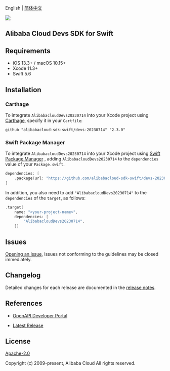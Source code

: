 English | [简体中文](README-CN.md)

![](https://aliyunsdk-pages.alicdn.com/icons/AlibabaCloud.svg)

## Alibaba Cloud Devs SDK for Swift

## Requirements

- iOS 13.3+ / macOS 10.15+
- Xcode 11.3+
- Swift 5.6

## Installation

### Carthage

To integrate `AlibabacloudDevs20230714` into your Xcode project using [Carthage](https://github.com/Carthage/Carthage), specify it in your `Cartfile`:

```ogdl
github "alibabacloud-sdk-swift/devs-20230714" "2.3.0"
```

### Swift Package Manager

To integrate `AlibabacloudDevs20230714` into your Xcode project using [Swift Package Manager](https://swift.org/package-manager/) , adding `AlibabacloudDevs20230714` to the `dependencies` value of your `Package.swift`.

```swift
dependencies: [
    .package(url: "https://github.com/alibabacloud-sdk-swift/devs-20230714.git", from: "2.3.0")
]
```

In addition, you also need to add `"AlibabacloudDevs20230714"` to the `dependencies` of the `target`, as follows:

```swift
.target(
    name: "<your-project-name>",
    dependencies: [
        "AlibabacloudDevs20230714",
    ])
```

## Issues

[Opening an Issue](https://github.com/alibabacloud-sdk-swift/devs-20230714/issues/new), Issues not conforming to the guidelines may be closed immediately.

## Changelog

Detailed changes for each release are documented in the [release notes](./ChangeLog.txt).

## References

* [OpenAPI Developer Portal](https://next.api.alibabacloud.com/home)
- [Latest Release](https://github.com/alibabacloud-sdk-swift/devs-20230714)

## License

[Apache-2.0](http://www.apache.org/licenses/LICENSE-2.0)

Copyright (c) 2009-present, Alibaba Cloud All rights reserved.
